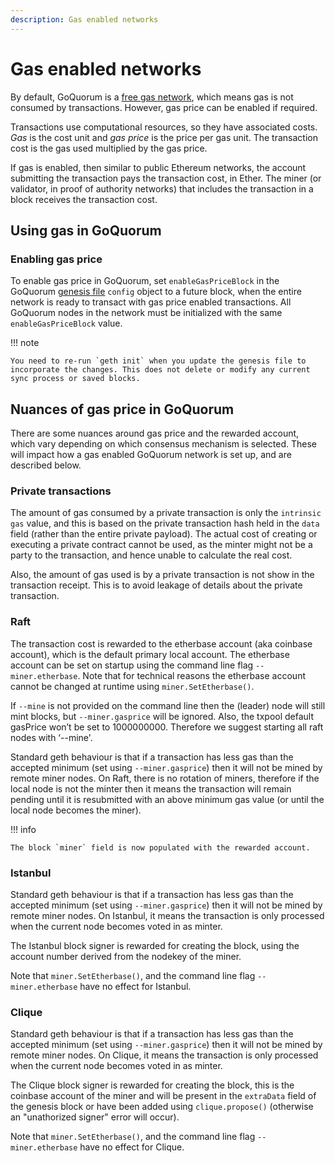 ```yaml
---
description: Gas enabled networks
---
```


# Gas enabled networks

By default, GoQuorum is a [free gas network](free-gas-network.md), which means gas is not consumed by transactions.
However, gas price can be enabled if required.

Transactions use computational resources, so they have associated costs.
*Gas* is the cost unit and *gas price* is the price per gas unit.
The transaction cost is the gas used multiplied by the gas price.

If gas is enabled, then similar to public Ethereum networks, the account submitting the transaction pays the transaction cost, in Ether.
The miner (or validator, in proof of authority networks) that includes the transaction in a block receives the
transaction cost.

## Using gas in GoQuorum

### Enabling gas price

To enable gas price in GoQuorum, set `enableGasPriceBlock` in the GoQuorum
[genesis file](../../configure-and-manage/configure/genesis-file/genesis-options.md) `config` object to a future block, when the entire network is
ready to transact with gas price enabled transactions.
All GoQuorum nodes in the network must be initialized with the same `enableGasPriceBlock` value.

!!! note

    You need to re-run `geth init` when you update the genesis file to incorporate the changes. This does not delete or modify any current sync process or saved blocks.

## Nuances of gas price in GoQuorum

There are some nuances around gas price and the rewarded account, which vary depending on which consensus mechanism is selected.
These will impact how a gas enabled GoQuorum network is set up, and are described below.

### Private transactions

The amount of gas consumed by a private transaction is only the `intrinsic gas` value, and this is based on the private transaction hash held in the `data` field (rather than the entire private payload).
The actual cost of creating or executing a private contract cannot be used, as the minter might not be a party to the transaction, and hence unable to calculate the real cost.

Also, the amount of gas used is by a private transaction is not show in the transaction receipt.
This is to avoid leakage of details about the private transaction.

### Raft

The transaction cost is rewarded to the etherbase account (aka coinbase account), which is the default primary local account.
The etherbase account can be set on startup using the command line flag `--miner.etherbase`.
Note that for technical reasons the etherbase account cannot be changed at runtime using `miner.SetEtherbase()`.

If `--mine` is not provided on the command line then the (leader) node will still mint blocks, but `--miner.gasprice` will be ignored.
Also, the txpool default gasPrice won’t be set to 1000000000.
Therefore we suggest starting all raft nodes with ‘--mine'.

Standard geth behaviour is that if a transaction has less gas than the accepted minimum (set using `--miner.gasprice`) then it will not be mined by remote miner nodes.
On Raft, there is no rotation of miners, therefore if the local node is not the minter then it means the transaction will remain pending until it is resubmitted with an above minimum gas value (or until the local node becomes the miner).

!!! info

    The block `miner` field is now populated with the rewarded account.

### Istanbul

Standard geth behaviour is that if a transaction has less gas than the accepted minimum (set using `--miner.gasprice`) then it will not be mined by remote miner nodes.
On Istanbul, it means the transaction is only processed when the current node becomes voted in as minter.

The Istanbul block signer is rewarded for creating the block, using the account number derived from the nodekey of the miner.

Note that `miner.SetEtherbase()`, and the command line flag `--miner.etherbase` have no effect for Istanbul.

### Clique

Standard geth behaviour is that if a transaction has less gas than the accepted minimum (set using `--miner.gasprice`) then it will not be mined by remote miner nodes.
On Clique, it means the transaction is only processed when the current node becomes voted in as minter.

The Clique block signer is rewarded for creating the block, this is the coinbase account of the miner and will be present in the `extraData` field of the genesis block or have been added using `clique.propose()` (otherwise an "unathorized signer" error will occur).

Note that `miner.SetEtherbase()`, and the command line flag `--miner.etherbase` have no effect for Clique.
